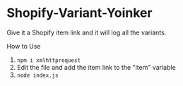 # Shopify-Variant-Yoinker
Give it a Shopify item link and it will log all the variants.

How to Use
1. `npm i xmlhttprequest`
2. Edit the file and add the item link to the "item" variable
3. `node index.js`
